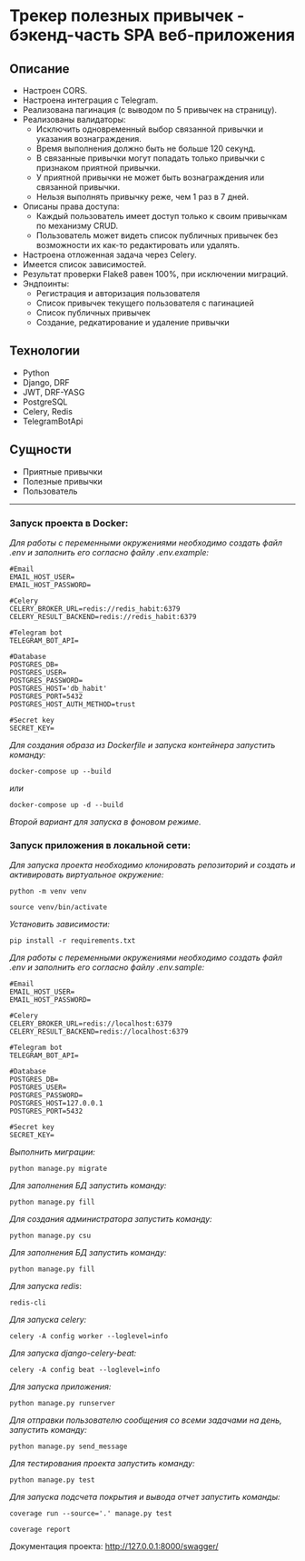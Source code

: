 # Трекер полезных привычек - бэкенд-часть SPA веб-приложения
## Описание
* Настроен CORS.
* Настроена интеграция с Telegram.
* Реализована пагинация (с выводом по 5 привычек на страницу).
* Реализованы валидаторы:
  * Исключить одновременный выбор связанной привычки и указания вознаграждения.
  * Время выполнения должно быть не больше 120 секунд.
  * В связанные привычки могут попадать только привычки с признаком приятной привычки.
  * У приятной привычки не может быть вознаграждения или связанной привычки.
  * Нельзя выполнять привычку реже, чем 1 раз в 7 дней.
* Описаны права доступа:
    * Каждый пользователь имеет доступ только к своим привычкам по механизму CRUD.
    * Пользователь может видеть список публичных привычек без возможности их как-то редактировать или удалять.
* Настроена отложенная задача через Celery.
* Имеется список зависимостей.
* Результат проверки Flake8 равен 100%, при исключении миграций.
* Эндпоинты:
  * Регистрация и авторизация пользователя
  * Список привычек текущего пользователя с пагинацией
  * Список публичных привычек
  * Создание, редкатирование и удаление привычки
## Технологии
* Python
* Django, DRF
* JWT, DRF-YASG
* PostgreSQL
* Celery, Redis
* TelegramBotApi
## Сущности
* Приятные привычки
* Полезные привычки
* Пользователь
---
### Запуск проекта в Docker:
_Для работы с переменными окружениями необходимо создать файл .env и заполнить его согласно файлу .env.example:_
```
#Email
EMAIL_HOST_USER=
EMAIL_HOST_PASSWORD=

#Celery
CELERY_BROKER_URL=redis://redis_habit:6379
CELERY_RESULT_BACKEND=redis://redis_habit:6379

#Telegram bot
TELEGRAM_BOT_API=

#Database
POSTGRES_DB=
POSTGRES_USER=
POSTGRES_PASSWORD=
POSTGRES_HOST='db_habit'
POSTGRES_PORT=5432
POSTGRES_HOST_AUTH_METHOD=trust

#Secret key
SECRET_KEY=
```
_Для создания образа из Dockerfile и запуска контейнера запустить команду:_
```
docker-compose up --build
```
_или_
```
docker-compose up -d --build
```
_Второй вариант для запуска в фоновом режиме._

### Запуск приложения в локальной сети:
_Для запуска проекта необходимо клонировать репозиторий и создать и активировать виртуальное окружение:_ 
```
python -m venv venv

source venv/bin/activate
```
_Установить зависимости:_
```
pip install -r requirements.txt
```
_Для работы с переменными окружениями необходимо создать файл .env и заполнить его согласно файлу .env.sample:_
```
#Email
EMAIL_HOST_USER=
EMAIL_HOST_PASSWORD=

#Celery
CELERY_BROKER_URL=redis://localhost:6379
CELERY_RESULT_BACKEND=redis://localhost:6379

#Telegram bot
TELEGRAM_BOT_API=

#Database
POSTGRES_DB=
POSTGRES_USER=
POSTGRES_PASSWORD=
POSTGRES_HOST=127.0.0.1
POSTGRES_PORT=5432

#Secret key
SECRET_KEY=
```
_Выполнить миграции:_
```
python manage.py migrate
```
_Для заполнения БД запустить команду:_

```
python manage.py fill
```

_Для создания администратора запустить команду:_

```
python manage.py csu
```

_Для заполнения БД запустить команду:_

```
python manage.py fill
```

_Для запуска redis_:

```
redis-cli
```

_Для запуска celery:_

```
celery -A config worker --loglevel=info
```

_Для запуска django-celery-beat:_

```
celery -A config beat --loglevel=info
```

_Для запуска приложения:_

```
python manage.py runserver
```

_Для отправки пользователю сообщения со всеми задачами на день, запустить команду:_

```
python manage.py send_message
```

_Для тестирования проекта запустить команду:_

```
python manage.py test
```

_Для запуска подсчета покрытия и вывода отчет запустить команды:_

```
coverage run --source='.' manage.py test

coverage report
```


Документация проекта: http://127.0.0.1:8000/swagger/
